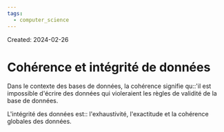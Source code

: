 ```yaml
---
tags:
  - computer_science
---
```

Created: 2024-02-26

# Cohérence et intégrité de données

Dans le contexte des bases de données, la cohérence signifie qu::'il est impossible d'écrire des données qui violeraient les règles de validité de la base de données.
<!--SR:!2024-04-29,23,228-->

L'intégrité des données est:: l'exhaustivité, l'exactitude et la cohérence globales des données.
<!--SR:!2024-04-13,12,210-->